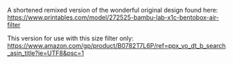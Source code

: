 A shortened remixed version of the wonderful original design found here: https://www.printables.com/model/272525-bambu-lab-x1c-bentobox-air-filter

This version for use with this size filter only: https://www.amazon.com/gp/product/B0782T7L6P/ref=ppx_yo_dt_b_search_asin_title?ie=UTF8&psc=1
